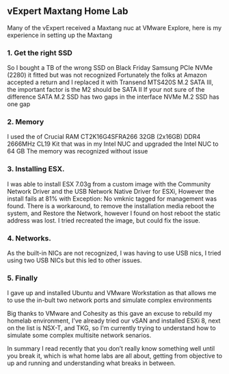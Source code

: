 ## vExpert Maxtang Home Lab


Many of the vExpert received a Maxtang nuc at VMware Explore, here is my experience in setting up the Maxtang

 
### 1. Get the right SSD
So I bought a TB of the wrong SSD on Black Friday Samsung PCIe NVMe (2280) it fitted but was not recognized
Fortunately the folks at Amazon accepted a return and I replaced it with Transend MTS420S M.2 SATA III, the important factor is the M2 should be SATA II
If your not sure of the difference SATA M.2 SSD has two gaps in the interface NVMe M.2 SSD has one gap


### 2. Memory 
I used the of Crucial RAM CT2K16G4SFRA266 32GB (2x16GB) DDR4 2666MHz CL19 Kit that was in my Intel NUC and upgraded the Intel NUC to 64 GB
The memory was recognized without issue


### 3. Installing ESX. 
I was able to install ESX 7.03g  from a custom image with the Community Network Driver  and the USB Network Native Driver for ESXi, However the install fails at 81% with Exception: No vmknic tagged for management was found. There is a workaround, to remove the installation media reboot the system, and Restore the Network, however I found on host reboot the static address was lost.
I tried recreated the image, but could fix the issue.


### 4. Networks. 
As the built-in NICs are not recognized, I was having to use USB nics, I tried using two USB NICs but this led to other issues.

 
### 5. Finally 
I gave up and installed Ubuntu and VMware Workstation as that allows me to use the in-bult two network ports and simulate complex environments

Big thanks to VMware and Cohesity as this gave an excuse to rebuild my homelab environment, I’ve already tried our vSAN and installed ESXi 8, next on the list is NSX-T, and TKG, so I'm currently trying to understand how to simulate some complex multisite network senarios.

In summary I read recently that you don’t really know something well until you break it, which is what home labs are all about, getting from objective to up and running and understanding what breaks in between.
